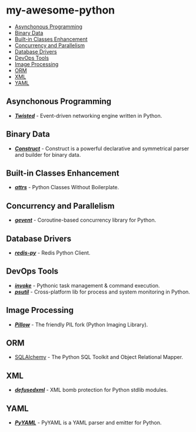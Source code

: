 # my-awesome-python

- [Asynchonous Programming](#asynchonous-programming)
- [Binary Data](#binary-data)
- [Built-in Classes Enhancement](#built-in-classes-enhancement)
- [Concurrency and Parallelism](#concurrency-and-parallelism)
- [Database Drivers](#database-drivers)
- [DevOps Tools](#devops-tools)
- [Image Processing](#image-processing)
- [ORM](#orm)
- [XML](#xml)
- [YAML](#yaml)

## Asynchonous Programming

- [***Twisted***](https://github.com/twisted/twisted) - Event-driven networking engine written in Python.

## Binary Data

- [***Construct***](https://construct.readthedocs.io/en/latest/) - Construct is a powerful declarative and symmetrical parser and builder for binary data.

## Built-in Classes Enhancement

- [***attrs***](https://www.attrs.org/en/stable/) - Python Classes Without Boilerplate.

## Concurrency and Parallelism

- [***gevent***](https://github.com/gevent/gevent) - Coroutine-based concurrency library for Python.

## Database Drivers

- [***redis-py***](https://github.com/andymccurdy/redis-py) - Redis Python Client.

## DevOps Tools

- [***invoke***](https://github.com/pyinvoke/invoke) - Pythonic task management & command execution.
- [***psutil***](https://github.com/giampaolo/psutil) - Cross-platform lib for process and system monitoring in Python.

## Image Processing

- [***Pillow***](https://github.com/python-pillow/Pillow) - The friendly PIL fork (Python Imaging Library).

## ORM

- [SQLAlchemy](https://www.sqlalchemy.org/) - The Python SQL Toolkit and Object Relational Mapper.

## XML

- [***defusedxml***](https://github.com/tiran/defusedxml) - XML bomb protection for Python stdlib modules.

## YAML

- [***PyYAML***](https://pyyaml.org/wiki/PyYAML) - PyYAML is a YAML parser and emitter for Python.
